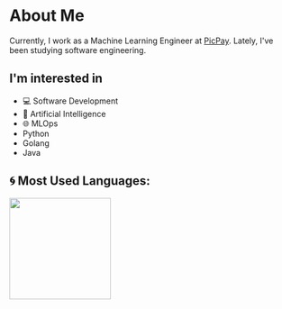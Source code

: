 # About Me
Currently, I work as a Machine Learning Engineer at [PicPay](https://www.linkedin.com/company/picpay). Lately, I've been studying software engineering.

## I'm interested in
- 💻 Software Development
- 🤖 Artificial Intelligence
- 🌐 MLOps
- Python 
- Golang
- Java

## 🌀 Most Used Languages:

<div>
  <img height="180em" src="https://github-readme-stats.vercel.app/api/top-langs/?username=marcosvliras&layout=compact&langs_count=8&theme=swift&hide=jupyter%20notebook,HTML,CSS,SCSS,Dockerfile,Procfile,Mako"/>
</div>

